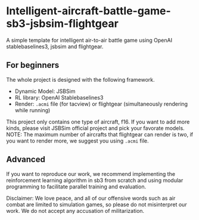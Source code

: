 # Intelligent-aircraft-battle-game-sb3-jsbsim-flightgear
A simple template for intelligent air-to-air battle game using OpenAI stablebaselines3, jsbsim and flightgear. 

## For beginners
The whole project is designed with the following framework.
- Dynamic Model: JSBSim
- RL library: OpenAI Stablebaselines3
- Render: `.acmi` file (for tacview) or flightgear (simultaneously rendering while running)

This project only contains one type of aircraft, f16. If you want to add more kinds, please visit JSBSim official project and pick your favorate models.
NOTE: The maximum number of aircrafts that flightgear can render is two, if you want to render more, we suggest you using `.acmi` file.

## Advanced
If you want to reproduce our work, we recommend implementing the reinforcement learning algorithm in sb3 from scratch and using modular programming to facilitate parallel training and evaluation.


Disclaimer: We love peace, and all of our offensive words such as air combat are limited to simulation games, so please do not misinterpret our work. We do not accept any accusation of militarization.
